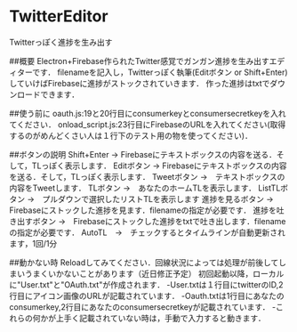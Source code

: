 TwitterEditor
====

Twitterっぽく進捗を生み出す

##概要
Electron+Firebase作られたTwitter感覚でガンガン進捗を生み出すエディターです．
filenameを記入し，Twitterっぽく執筆(Editボタン or Shift+Enter)していけばFirebaseに進捗がストックされていきます．
作った進捗はtxtでダウンロードできます．

##使う前に
oauth.js:19と20行目にconsumerkeyとconsumersecretkeyを入れてください．
onload_script.js:23行目にFirebaseのURLを入れてください(取得するのがめんどくさい人は１行下のテスト用の物を使ってください)．


##ボタンの説明
Shift+Enter → Firebaseにテキストボックスの内容を送る．そして，TLっぽく表示します．
Editボタン →  Firebaseにテキストボックスの内容を送る．そして，TLっぽく表示します．
Tweetボタン  →　テキストボックスの内容をTweetします．
TLボタン →　あなたのホームTLを表示します．
ListTLボタン →　プルダウンで選択したリストTLを表示します
進捗を見るボタン  →　Firebaseにストックした進捗を見ます．filenameの指定が必要です．
進捗を吐き出すボタン  →　Firebaseにストックした進捗をtxtで吐き出します．filenameの指定が必要です．
AutoTL　→　チェックするとタイムラインが自動更新されます，1回/1分


##動かない時
Reloadしてみてください．回線状況によっては処理が前後してしまいうまくいかないことがあります（近日修正予定）
初回起動以降，ローカルに"User.txt"と"OAuth.txt"が作成されます．
-User.txtは１行目にtwitterのID,2行目にアイコン画像のURLが記載されています．
-Oauth.txtは1行目にあなたのconsumerkey,2行目にあなたのconsumersecretkeyが記載されています．
-これらの何かが上手く記載されていない時は，手動で入力すると動きます．
